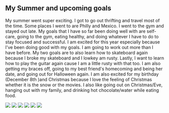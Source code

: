 ## My Summer and upcoming goals ##

My summer went super exciting. I got to go out thrifting and travel most of the time. Some places I went to are Philly and Mexico. I went to the gym and stayed out late. My goals that I have so far been doing well with are self-care, going to the gym, eating healthy, and doing whatever I have to do to stay focused and successful. I am excited for this year especially because I've been doing good with my goals. I am going to work out more than I have before. My two goals are to also learn how to skateboard again because I broke my skateboard and I lowkey am rusty. Lastly, I want to learn how to play the guitar again cause I am a little rusty with that too.  I am also getting my braces off, going to my best friend's homecoming and being her date, and going out for Halloween again. I am also excited for my birthday (December 8th )and Christmas because I love the feeling of Christmas whether it is the snow or the movies. I also like going out on Christmas/Eve, hanging out with my family, and drinking hot chocolate/water while eating food.

<img src="/assets/IMG-0227.jpg">
<img src= "/assets/IMG-0263.jpg">
<img src= "/assets/IMG-1325.jpg">
<img src= "/assets/IMG-9139.jpg">
<img src= "/assets/IMG-9683.jpg">
<img src= "/assets/Optimized-IMG-0413.jpg">